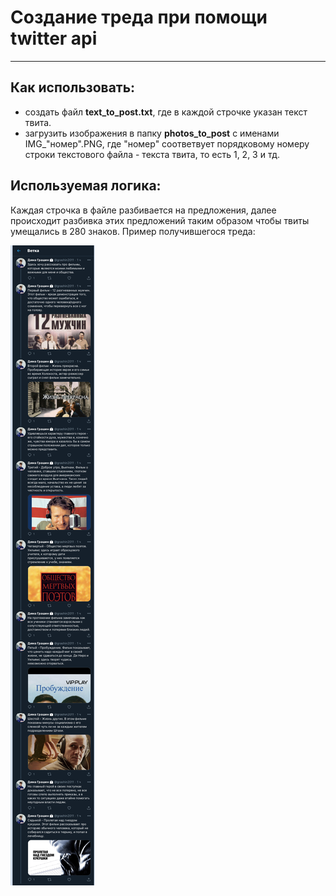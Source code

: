 # Создание треда при помощи twitter api
---
## Как использовать:

* создать файл **text_to_post.txt**, где в каждой строчке указан текст твита. 
* загрузить изображения в папку **photos_to_post** с именами IMG_"номер".PNG, где "номер" соответвует порядковому номеру строки текстового файла - текста твита, то есть 1, 2, 3 и тд.

## Используемая логика:
Каждая строчка в файле разбивается на предложения, далее происходит разбивка этих предложений таким образом чтобы твиты умещались в 280 знаков.
Пример получившегося треда: 

![image](demonstration.png)